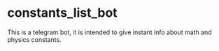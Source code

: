 # constants_list_bot

This is a telegram bot, it is intended to give instant info about math and physics constants.
